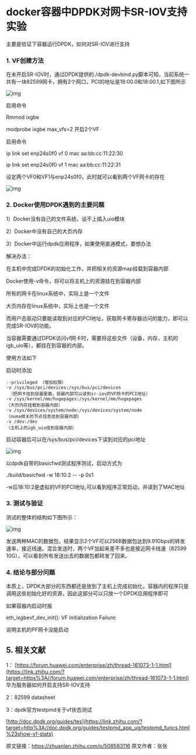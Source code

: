 # docker容器中DPDK对网卡SR-IOV支持实验

主要是验证下容器运行DPDK，如何对SR-IOV进行支持

### **1.** **VF创建方法**

在未开启SR-IOV时，通过DPDK提供的./dpdk-devbind.py脚本可知，当前系统一共有一块82599网卡，拥有2个网口，PCI的地址是18:00.0和18:00.1,如下图所示

![img](https://pic4.zhimg.com/80/v2-1013bcee35d0626bd19c4bd644638b5b_720w.webp)

启用命令

Rmmod ixgbe

modprobe ixgbe max_vfs=2 开启2个VF

启用命令

ip link set enp24s0f0 vf 0 mac aa:bb:cc:11:22:30

ip link set enp24s0f0 vf 1 mac aa:bb:cc:11:22:31

设定两个VF0和VF1与enp24s0f0，此时就可以看到两个VF网卡的存在

![img](https://pic3.zhimg.com/80/v2-d228b74cee0414ed85faf801818400c6_720w.webp)



### **2. Docker使用DPDK遇到的主要问题**

1）Docker没有自己的文件系统，谈不上插入uio模块

2）Docker中没有自己的大页内存

3）Docker中运行dpdk应用程序，如果使用直通模式，要想办法

解决办法：

在主机中完成DPDK的初始化工作，并把相关的资源map挂载到容器内部



Docker使用-v命令，将可以将主机上的资源挂在到容器内部

所有的网卡在linux系统中，实际上是一个文件

大页内存在linux系统中，实际上也是一个文件

而用户态驱动只要能读取到对应的PCI地址，获取网卡寄存器访问的能力，即可以完成SR-IOV的功能。

当容器需要通过DPDK访问vf网卡时，需要将这些文件（设备，内存，主机的igb_uio等），都挂在到容器的内部。

使用方法如下

启动时添加

```text
--privileged （增加权限）
-v /sys/bus/pci/devices:/sys/bus/pci/devices
 （把网卡挂到容器里面，容器内部可以读到sr-iov的VF网卡的PCI地址）
-v /sys/kernel/mm/hugepages:/sys/kernel/mm/hugepages
（大页内存挂载到容器内部） 
-v /sys/devices/system/node:/sys/devices/system/node
（numa相关的节点信息挂到容器内部） 
-v /dev:/dev 
（主机上的igb_uio挂到容器内部）
```

启动容器后可以在/sys/bus/pci/devices下读到对应的pci地址

![img](https://pic4.zhimg.com/80/v2-38ab0e17fc36d1b7b3b770e0ff27866f_720w.webp)

以dpdk自带的basicfwd测试程序测试，启动方式为

./build/basicfwd -w 18:10.2 -- -p 0x1

-w后18:10:2是虚拟的VF的PCI地址,可以看到程序正常启动，并读到了MAC地址

### **3. 测试与验证**

测试的整体的结构如下图所示：

![img](https://pic2.zhimg.com/80/v2-d5f32ae456b97b1e55bcb4483b7690e1_720w.webp)

发送两种MAC的数据包，结果显示2个VF可以256B数据包达到9.91Gbps的转发速率，接近线速。混合发送时，两个VF加起来差不多也是接近网卡线速（82599 10G），可以看到所有发送出去的数据包都转发了回来。

### 4. **结论与部分问题**

本质上，DPDK大部分的东西都还是放到了主机上完成初始化，容器内的程序只是调用这些初始化好的资源，因此这部分可以只放一个DPDK应用程序即可

如果容器内启动时报

eth_ixgbevf_dev_init(): VF Initialization Failure:

说明主机的PF网卡没能启动

## **5. 相关文献**

1： [https://forum.huawei.com/enterprise/zh/thread-161073-1-1.html](https://link.zhihu.com/?target=https%3A//forum.huawei.com/enterprise/zh/thread-161073-1-1.html) 华为服务器如何开启支持SR-IOV支持

2：82599 datasheet

3：dpdk官方testpmd关于vf状态测试

[http://doc.dpdk.org/guides/tes](https://link.zhihu.com/?target=http%3A//doc.dpdk.org/guides/testpmd_app_ug/testpmd_funcs.html%23show-vf-stats)





原文链接：https://zhuanlan.zhihu.com/p/508583116  原文作者：张张

